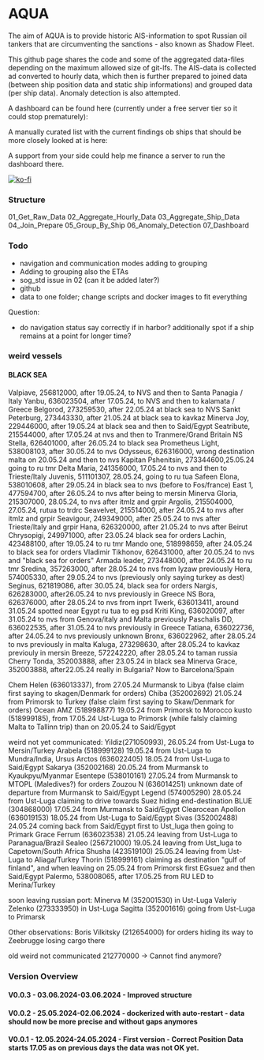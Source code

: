 # AQUA

The aim of AQUA is to provide historic AIS-information to spot Russian oil tankers that are circumventing the sanctions - also known as Shadow Fleet.

This github page shares the code and some of the aggregated data-files depending on the maximum allowed size of git-lfs. The AIS-data is collected ad converted to hourly data, which then is further prepared to joined data (between ship position data and static ship informations) and grouped data (per ship data). Anomaly detection is also attempted. 

A dashboard can be found here (currently under a free server tier so it could stop prematurely):

A manually curated list with the current findings ob ships that should be more closely looked at is here:    

A support from your side could help me finance a server to run the dashboard there.

[![ko-fi](https://ko-fi.com/img/githubbutton_sm.svg)](https://ko-fi.com/V7V5YWBHN)


### Structure

01_Get_Raw_Data
02_Aggregate_Hourly_Data
03_Aggregate_Ship_Data
04_Join_Prepare
05_Group_By_Ship
06_Anomaly_Detection
07_Dashboard 

### Todo

- navigation and communication modes adding to grouping
- Adding to grouping also the ETAs
- sog_std issue in 02 (can it be added later?)
- github
- data to one folder; change scripts and docker images to fit everything


Question:
- do navigation status say correctly if in harbor? additionally spot if a ship remains at a point for longer time?

### weird vessels
#### BLACK SEA
Valpiave, 256812000, after 19.05.24, to NVS and then to Santa Panagia / Italy
Yanbu, 636023504, after 17.05.24, to NVS and then to kalamata / Greece
Belgorod, 273259530, after 22.05.24 at black sea to NVS
Sankt Peterburg, 273443330, after 21.05.24 at black sea to kavkaz
Minerva Joy, 229446000, after 19.05.24 at black sea and then to Said/Egypt
Seatribute, 215544000, after 17.05.24 at nvs and then to Tranmere/Grand Britain
NS Stella, 626401000, after 26.05.24 to black sea
Prometheus Light, 538008103, after 30.05.24 to nvs
Odysseus, 626316000, wrong destination malta on 20.05.24 and then to nvs
Kapitan Pshenitsin, 273344600,25.05.24 going to ru tmr
Delta Maria, 241356000, 17.05.24 to nvs and then to Trieste/Italy
Juvenis, 511101307, 28.05.24, going to ru tua
Safeen Elona, 538010608, after 29.05.24 in black sea to nvs (before to Fos/france)
East 1, 477594700, after 26.05.24 to nvs after being to mersin
Minerva Gloria, 215307000, 28.05.24, to nvs after itmlz and grpir
Argolis, 215504000, 27.05.24, rutua to trdrc
Seavelvet, 215514000, after 24.05.24 to nvs after itmlz and grpir
Seavigour, 249349000, after 25.05.24 to nvs after Trieste/Italy and grpir
Hana, 626320000, after 21.05.24 to nvs after Beirut
Chrysopigi, 249971000, after 23.05.24 black sea for orders
Lachin, 423488100, after 19.05.24 to ru tmr
Mando one, 518998659, after 24.05.24 to black sea for orders
Vladimir Tikhonov, 626431000, after 20.05.24 to nvs and "black sea for orders"
Armada leader, 273448000, after 24.05.24 to ru tmr
Sredina, 357263000, after 28.05.24 to nvs from lyzaw previously
Hera, 574005330, after 29.05.24 to nvs (previously only saying turkey as dest)
Seginus, 621819086, after 30.05.24, black sea for orders
Nargis, 626283000, after26.05.24 to nvs previously in Greece
NS Bora, 626376000, after 28.05.24 to nvs from inprt
Twerk, 636013411, around 31.05.24 spotted near Egypt ru tua to eg psd
Kriti King, 636020097, after 31.05.24 to nvs from Genova/italy and Malta previously
Paschalis DD, 636022535, after 31.05.24 to nvs previously in Greece
Tatiana, 636022736, after 24.05.24 to nvs previously unknown
Bronx, 636022962, after 28.05.24 to nvs previously in malta
Kaluga, 273298630, after 28.05.24 to kavkaz previouly in mersin
Breeze, 572242220, after 28.05.24 to taman russia
Cherry Tonda, 352003888, after 23.05.24 in black sea
Minerva Grace, 352003888, after22.05.24 really in Bulgaria? Now to Barcelona/Spain



Chem Helen (636013337), from 27.05.24 Murmansk to Libya (false claim first saying to skagen/Denmark for orders)
Chiba (352002692) 21.05.24 from Primorsk to Turkey (false claim first saying to Skaw/Denmark for orders)
Ocean AMZ (518998877) 19.05.24 from Primorsk to Morocco
kusto (518999185), from 17.05.24 Ust-Luga to Primorsk (while falsly claiming Malta to Tallinn trip) than on 20.05.24 to Said/Egypt

weird not yet communicated:
Yildiz(271050993), 26.05.24 from Ust-Luga to Mersin/Turkey
Arabela (518999128) 19.05.24 from Ust-Luga to Mundra/India, 
Ursus Arctos (636022405) 18.05.24 from Ust-Luga to Said/Egypt
Sakarya (352002168) 20.05.24 from Murmansk to Kyaukpyu/Myanmar
Esentepe (538010161)  27.05.24 from Murmansk to MTOPL (Maledives?) for orders
Zouzou N (636014251) unknown date of departure from Murmansk to Said/Egypt
Legend (574005290) 28.05.24 from Ust-Luga claiming to drive towards Suez hiding end-destination
BLUE (304868000) 17.05.24 from Murmansk to Said/Egypt
Clearocean Apollon (636019153) 18.05.24 from Ust-Luga to Said/Egypt
Sivas (352002488) 24.05.24 coming back from Said/Egypt first to Ust_luga then going to Primark
Grace Ferrum (636023538) 21.05.24 leaving from Ust-Luga to Paranagua/Brazil
Sealeo (256721000) 19.05.24 leaving from Ust_luga to  Capetown/South Africa
Shusha (423519100) 25.05.24 leaving from Ust-Luga to Aliaga/Turkey
Thorin (518999161) claiming as destination "gulf of finland", and when leaving on 25.05.24 from Primorsk first EGsuez and then Said/Egypt
Palermo, 538008065, after 17.05.25 from RU LED to Merina/Turkey


soon leaving russian port:
Minerva M (352001530) in Ust-Luga
Valeriy Zelenko (273333950) in Ust-Luga
Sagitta (352001616) going from Ust-Luga to Primarsk

Other observations:
Boris Vilkitsky (212654000) for orders hiding its way to Zeebrugge losing cargo there

old weird not communicated 212770000 -> Cannot find anymore?


### Version Overview

#### V0.0.3 - 03.06.2024-03.06.2024 - Improved structure 
#### V0.0.2 - 25.05.2024-02.06.2024 - dockerized with auto-restart - data should now be more precise and without gaps anymores
#### V0.0.1 - 12.05.2024-24.05.2024 - First version - Correct Position Data starts 17.05 as on previous days the data was not OK yet.
